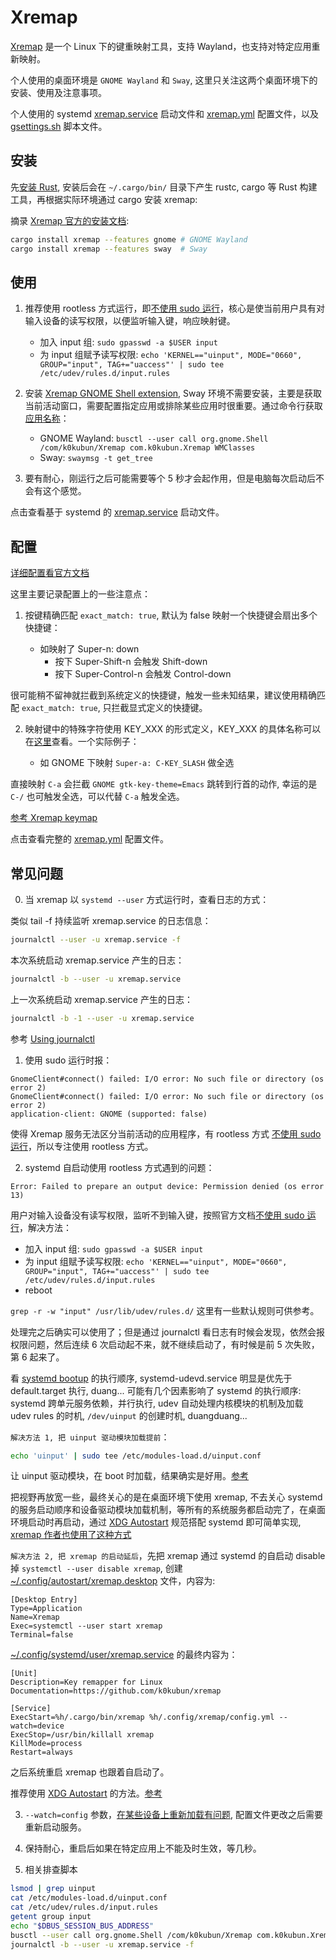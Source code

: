 # Xremap

[Xremap] 是一个 Linux 下的键重映射工具，支持 Wayland，也支持对特定应用重新映射。

个人使用的桌面环境是 `GNOME Wayland` 和 `Sway`, 这里只关注这两个桌面环境下的安装、使用及注意事项。

个人使用的 systemd [xremap.service] 启动文件和 [xremap.yml] 配置文件，以及 [gsettings.sh] 脚本文件。

## 安装

先[安装 Rust], 安装后会在 `~/.cargo/bin/` 目录下产生 rustc, cargo 等 Rust 构建工具，再根据实际环境通过 cargo 安装 xremap:

摘录 [Xremap 官方的安装文档]:

```bash
cargo install xremap --features gnome # GNOME Wayland
cargo install xremap --features sway  # Sway
```

## 使用

1. 推荐使用 rootless 方式运行，即[不使用 sudo 运行]，核心是使当前用户具有对输入设备的读写权限，以便监听输入键，响应映射键。

    - 加入 input 组: `sudo gpasswd -a $USER input`
    - 为 input 组赋予读写权限: `echo 'KERNEL=="uinput", MODE="0660", GROUP="input", TAG+="uaccess"' | sudo tee /etc/udev/rules.d/input.rules`

2. 安装 [Xremap GNOME Shell extension], Sway 环境不需要安装，主要是获取当前活动窗口，需要配置指定应用或排除某些应用时很重要。通过命令行获取[应用名称]：

    - GNOME Wayland: `busctl --user call org.gnome.Shell /com/k0kubun/Xremap com.k0kubun.Xremap WMClasses`
    - Sway: `swaymsg -t get_tree`

3. 要有耐心，刚运行之后可能需要等个 5 秒才会起作用，但是电脑每次启动后不会有这个感觉。

点击查看基于 systemd 的 [xremap.service] 启动文件。

## 配置

[详细配置看官方文档](https://github.com/k0kubun/xremap#configuration)

这里主要记录配置上的一些注意点：

1. 按键精确匹配 `exact_match: true`, 默认为 false 映射一个快捷键会扇出多个快捷键：

    - 如映射了 Super-n: down
        - 按下 Super-Shift-n 会触发 Shift-down
        - 按下 Super-Control-n 会触发 Control-down

很可能稍不留神就拦截到系统定义的快捷键，触发一些未知结果，建议使用精确匹配 `exact_match: true`, 只拦截显式定义的快捷键。

2. 映射键中的特殊字符使用 KEY_XXX 的形式定义，KEY_XXX 的具体名称可以在[这里]查看。一个实际例子：

    - 如 GNOME 下映射 `Super-a: C-KEY_SLASH` 做全选

直接映射 `C-a` 会拦截 `GNOME gtk-key-theme=Emacs` 跳转到行首的动作, 幸运的是 `C-/` 也可触发全选，可以代替 `C-a` 触发全选。

[参考 Xremap keymap](https://github.com/k0kubun/xremap#keymap)

点击查看完整的 [xremap.yml] 配置文件。

## 常见问题

0. 当 xremap 以 `systemd --user` 方式运行时，查看日志的方式：

类似 tail -f 持续监听 xremap.service 的日志信息：

```sh
journalctl --user -u xremap.service -f
```

本次系统启动 xremap.service 产生的日志：

```sh
journalctl -b --user -u xremap.service
```

上一次系统启动 xremap.service 产生的日志：

```sh
journalctl -b -1 --user -u xremap.service
```

参考 [Using journalctl](https://www.loggly.com/ultimate-guide/using-journalctl/)

1. 使用 sudo 运行时报：

```
GnomeClient#connect() failed: I/O error: No such file or directory (os error 2)
GnomeClient#connect() failed: I/O error: No such file or directory (os error 2)
application-client: GNOME (supported: false)
```

使得 Xremap 服务无法区分当前活动的应用程序，有 rootless 方式 [不使用 sudo 运行]，所以专注使用 rootless 方式。

2. systemd 自启动使用 rootless 方式遇到的问题：

```
Error: Failed to prepare an output device: Permission denied (os error 13)
```

用户对输入设备没有读写权限，监听不到输入键，按照官方文档[不使用 sudo 运行]，解决方法：

-   加入 input 组: `sudo gpasswd -a $USER input`
-   为 input 组赋予读写权限: `echo 'KERNEL=="uinput", MODE="0660", GROUP="input", TAG+="uaccess"' | sudo tee /etc/udev/rules.d/input.rules`
-   reboot

`grep -r -w "input" /usr/lib/udev/rules.d/` 这里有一些默认规则可供参考。

处理完之后确实可以使用了；但是通过 journalctl 看日志有时候会发现，依然会报权限问题，然后连续 6 次启动起不来，就不继续启动了，有时候是前 5 次失败，第 6 起来了。

看 [systemd bootup] 的执行顺序, systemd-udevd.service 明显是优先于 default.target 执行, duang...
可能有几个因素影响了 systemd 的执行顺序: systemd 跨单元服务依赖，并行执行, udev 自动处理内核模块的机制及加载 udev rules 的时机, `/dev/uinput` 的创建时机, duangduang...

`解决方法 1, 把 uinput 驱动模块加载提前`：

```sh
echo 'uinput' | sudo tee /etc/modules-load.d/uinput.conf
```

让 uinput 驱动模块，在 boot 时加载，结果确实是好用。[参考](https://github.com/chrippa/ds4drv/issues/93#issuecomment-265300511)

把视野再放宽一些，最终关心的是在桌面环境下使用 xremap, 不去关心 systemd 的服务启动顺序和设备驱动模块加载机制，等所有的系统服务都启动完了，在桌面环境启动时再启动，通过 [XDG Autostart] 规范搭配 systemd 即可简单实现, [xremap 作者也使用了这种方式]

`解决方法 2, 把 xremap 的启动延后`，先把 xremap 通过 systemd 的自启动 disable 掉 `systemctl --user disable xremap`,
创建 [~/.config/autostart/xremap.desktop] 文件，内容为:

```desktop
[Desktop Entry]
Type=Application
Name=Xremap
Exec=systemctl --user start xremap
Terminal=false
```

[~/.config/systemd/user/xremap.service] 的最终内容为：

```systemd
[Unit]
Description=Key remapper for Linux
Documentation=https://github.com/k0kubun/xremap

[Service]
ExecStart=%h/.cargo/bin/xremap %h/.config/xremap/config.yml --watch=device
ExecStop=/usr/bin/killall xremap
KillMode=process
Restart=always
```

之后系统重启 xremap 也跟着自启动了。

推荐使用 [XDG Autostart] 的方法。[参考](https://wiki.archlinux.org/title/autostarting)

3. `--watch=config` 参数，[在某些设备上重新加载有问题], 配置文件更改之后需要重新启动服务。

4. 保持耐心，重启后如果在特定应用上不能及时生效，等几秒。

5. 相关排查脚本

```sh
lsmod | grep uinput
cat /etc/modules-load.d/uinput.conf
cat /etc/udev/rules.d/input.rules
getent group input
echo "$DBUS_SESSION_BUS_ADDRESS"
busctl --user call org.gnome.Shell /com/k0kubun/Xremap com.k0kubun.Xremap WMClasses
journalctl -b --user -u xremap.service -f
```

[Xremap]: https://github.com/k0kubun/xremap
[安装 Rust]: https://rustup.rs/
[Xremap 官方的安装文档]: https://github.com/k0kubun/xremap#installation
[不使用 sudo 运行]: https://github.com/k0kubun/xremap#running-xremap-without-sudo
[Xremap GNOME Shell extension]: https://extensions.gnome.org/extension/5060/xremap/
[这里]: https://github.com/emberian/evdev/blob/1d020f11b283b0648427a2844b6b980f1a268221/src/scancodes.rs#L78
[xremap.service]: https://github.com/ueaner/dotfiles/blob/main/.config/systemd/user/xremap.service
[xremap.yml]: https://github.com/ueaner/dotfiles/blob/main/ansible/roles/services/files/xremap-link.yml
[应用名称]: https://github.com/k0kubun/xremap#application
[gsettings.sh]: https://github.com/ueaner/dotfiles/blob/main/ansible/roles/system/files/gsettings.sh
[systemd bootup]: https://www.freedesktop.org/software/systemd/man/bootup.html
[xremap 作者也使用了这种方式]: https://github.com/k0kubun/xremap/issues/188#issuecomment-1413332943
[在某些设备上重新加载有问题]: https://github.com/k0kubun/xremap/issues/221
[XDG Autostart]: https://specifications.freedesktop.org/autostart-spec/autostart-spec-latest.html
[~/.config/autostart/xremap.desktop]: https://github.com/ueaner/dotfiles/tree/main/.config/autostart/xremap.desktop
[~/.config/systemd/user/xremap.service]: https://github.com/ueaner/dotfiles/blob/main/.config/systemd/user/xremap.service
